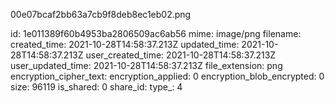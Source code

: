 00e07bcaf2bb63a7cb9f8deb8ec1eb02.png

id: 1e011389f60b4953ba2806509ac6ab56
mime: image/png
filename: 
created_time: 2021-10-28T14:58:37.213Z
updated_time: 2021-10-28T14:58:37.213Z
user_created_time: 2021-10-28T14:58:37.213Z
user_updated_time: 2021-10-28T14:58:37.213Z
file_extension: png
encryption_cipher_text: 
encryption_applied: 0
encryption_blob_encrypted: 0
size: 96119
is_shared: 0
share_id: 
type_: 4